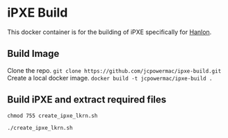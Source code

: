 # iPXE Build

This docker container is for the building of iPXE specifically for [Hanlon](https://github.com/csc/Hanlon).


## Build Image

Clone the repo.
`git clone https://github.com/jcpowermac/ipxe-build.git`
Create a local docker image.
`docker build -t jcpowermac/ipxe-build .`

## Build iPXE and extract required files

`chmod 755 create_ipxe_lkrn.sh`

`./create_ipxe_lkrn.sh`
